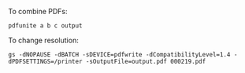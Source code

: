 To combine PDFs:

```
pdfunite a b c output
```

To change resolution:

```
gs -dNOPAUSE -dBATCH -sDEVICE=pdfwrite -dCompatibilityLevel=1.4 -dPDFSETTINGS=/printer -sOutputFile=output.pdf 000219.pdf
```
